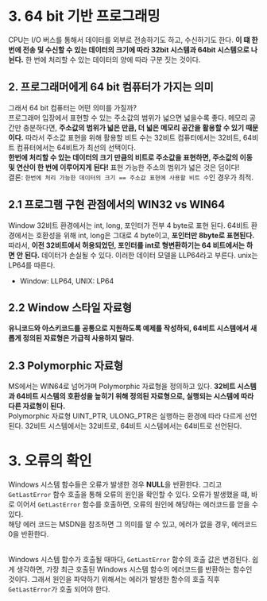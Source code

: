 # 3. 64 bit 기반 프로그래밍
CPU는 I/O 버스를 통해서 데이터를 외부로 전송하기도 하고, 수신하기도 한다. **이 떄 한 번에 전송 및 수신할 수 있는 데이터의 크기에 따라 32bit 시스템과 64bit 시스템으로 나뉜다.** 한 번에 처리할 수 있는 데이터의 양에 따라 구분 짓는 것이다.

## 2. 프로그래머에게 64 bit 컴퓨터가 가지는 의미
그래서 64 bit 컴퓨터는 어떤 의미를 가질까? <br>
프로그래머 입장에서 표현할 수 있는 주소값의 범위가 넓으면 넓을수록 좋다. 메모리 공간만 충분하다면, **주소값의 범위가 넓은 만큼, 더 넓은 메모리 공간을 활용할 수 있기 때문이다.** 따라서 주소값 표현을 위해 활용할 비트 수는 32비트 컴퓨터에서는 32비트, 64비트 컴퓨터에서는 64비트가 최선의 선택이다. <br> **한번에 처리할 수 있는 데이터의 크기 만큼의 비트로 주소값을 표현하면, 주소값의 이동 및 연산이 한 번에 이루어지게 된다!** 표현 가능한 주소의 범위가 넓은 것은 덤이다! <br> 결론: `한번에 처리 가능한 데이터의 크기 == 주소값 표현에 사용할 비트 수`인 경우가 최적.

## 2.1 프로그램 구현 관점에서의 WIN32 vs WIN64
Window 32비트 환경에서는 int, long, 포인터가 전부 4 byte로 표현 된다. 64비트 환경에서는 호환성을 위해 int, long은 그대로 4 byte이고, **포인터만 8byte로 표현된다.** 따라서, **이전 32비트에서 허용되었던, 포인터를 int로 형변환하기는 64 비트에서는 하면 안 된다.** 데이터가 손실될 수 있다. 이러한 데이터 모델을 LLP64라고 부른다. unix는 LP64를 따른다.
- Window: LLP64, UNIX: LP64

## 2.2 Window 스타일 자료형
**유니코드와 아스키코드를 공통으로 지원하도록 예제를 작성하되, 64비트 시스템에서 새롭게 정의된 자료형은 가급적 사용하지 말라.**

## 2.3 Polymorphic 자료형
MS에서는 WIN64로 넘어가며 Polymorphic 자료형을 정의하고 있다. **32비트 시스템과 64비트 시스템의 호환성을 높히기 위해 정의된 자료형으로, 실행되는 시스템에 따라 다른 자료형이 된다.** <br> Polymorphic 자료형 UINT_PTR, ULONG_PTR은 실행하는 환경에 따라 다르게 선언된다. 32비트 시스템에서는 32비트로, 64비트 시스템에서는 64비트로 선언된다.

# 3. 오류의 확인
Windows 시스템 함수들은 오류가 발생한 경우 **NULL**을 반환한다. 그리고 `GetLastError` 함수 호출을 통해 오류의 원인을 확인할 수 있다. 오류가 발생했을 떄, 바로 이어서 `GetLastError` 함수를 호출하면, 오류의 원인에 해당하는 에러코드를 얻을 수 있다. <br> 해당 에러 코드는 MSDN을 참조하면 그 의미를 알 수 있고, 에러가 없을 경우, 에러코드 0을 반환한다. <br> <br>

Windows 시스템 함수가 호출될 때마다, `GetLastError` 함수의 호출 값은 변경된다. 쉽게 생각하면, 가장 최근 호출된 Windows 시스템 함수의 에러코드를 반환하는 함수인 것이다. 그래서 원인을 파악하기 위해서는 에러가 발생한 함수의 호출 직후 `GetLastError`가 호출 되어야 한다.
